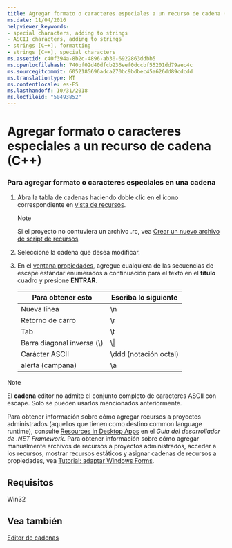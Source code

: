 ```yaml
---
title: Agregar formato o caracteres especiales a un recurso de cadena (C++)
ms.date: 11/04/2016
helpviewer_keywords:
- special characters, adding to strings
- ASCII characters, adding to strings
- strings [C++], formatting
- strings [C++], special characters
ms.assetid: c40f394a-8b2c-4896-ab30-6922863ddbb5
ms.openlocfilehash: 740bf02d40dfcb236eef0dccbf55201dd79aec4c
ms.sourcegitcommit: 6052185696adca270bc9bdbec45a626dd89cdcdd
ms.translationtype: MT
ms.contentlocale: es-ES
ms.lasthandoff: 10/31/2018
ms.locfileid: "50493852"
---
```

# <a name="adding-formatting-or-special-characters-to-a-string-resource-c"></a>Agregar formato o caracteres especiales a un recurso de cadena (C++)

### <a name="to-add-formatting-or-special-characters-to-a-string"></a>Para agregar formato o caracteres especiales en una cadena

1. Abra la tabla de cadenas haciendo doble clic en el icono correspondiente en [vista de recursos](../windows/resource-view-window.md).

   > [!NOTE]
   > Si el proyecto no contuviera un archivo .rc, vea [Crear un nuevo archivo de script de recursos](../windows/how-to-create-a-resource-script-file.md).

2. Seleccione la cadena que desea modificar.

3. En el [ventana propiedades](/visualstudio/ide/reference/properties-window), agregue cualquiera de las secuencias de escape estándar enumerados a continuación para el texto en el **título** cuadro y presione **ENTRAR**.

   |Para obtener esto|Escriba lo siguiente|
   |-----------------|---------------|
   |Nueva línea|\n|
   |Retorno de carro|\r|
   |Tab|\t|
   |Barra diagonal inversa (\\)|\\\|
   |Carácter ASCII|\ddd (notación octal)|
   |alerta (campana)|\a|

> [!NOTE]
> El **cadena** editor no admite el conjunto completo de caracteres ASCII con escape. Solo se pueden usarlos mencionados anteriormente.

Para obtener información sobre cómo agregar recursos a proyectos administrados (aquellos que tienen como destino common language runtime), consulte [Resources in Desktop Apps](/dotnet/framework/resources/index) en el *Guía del desarrollador de .NET Framework*. Para obtener información sobre cómo agregar manualmente archivos de recursos a proyectos administrados, acceder a los recursos, mostrar recursos estáticos y asignar cadenas de recursos a propiedades, vea [Tutorial: adaptar Windows Forms](/previous-versions/visualstudio/visual-studio-2010/y99d1cd3).

## <a name="requirements"></a>Requisitos

Win32

## <a name="see-also"></a>Vea también

[Editor de cadenas](../windows/string-editor.md)
